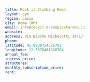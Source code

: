 ```yaml
---
title: Rock it Climbing Roma
layout: gym
region: Lazio
city: Roma (RM)
email: info@rockit-arrampicataroma.it
website: 
address: Via Biordo Michelotti 14/17
phone: 
latitude: 41.8930754326701
longitude: 12.5378461820704
annual_fee: 
ingress_price: 
structures: 
monthly_subscription_price: 
rent: 
---
```


